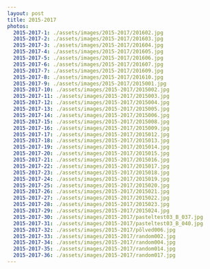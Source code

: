 ```yaml
---
layout: post
title: 2015-2017
photos:
  2015-2017-1: ./assets/images/2015-2017/201602.jpg
  2015-2017-2: ./assets/images/2015-2017/201603.jpg
  2015-2017-3: ./assets/images/2015-2017/201604.jpg
  2015-2017-4: ./assets/images/2015-2017/201605.jpg
  2015-2017-5: ./assets/images/2015-2017/201606.jpg
  2015-2017-6: ./assets/images/2015-2017/201607.jpg
  2015-2017-7: ./assets/images/2015-2017/201609.jpg
  2015-2017-8: ./assets/images/2015-2017/201610.jpg
  2015-2017-9: ./assets/images/2015-2017/2015001.jpg
  2015-2017-10: ./assets/images/2015-2017/2015002.jpg
  2015-2017-11: ./assets/images/2015-2017/2015003.jpg
  2015-2017-12: ./assets/images/2015-2017/2015004.jpg
  2015-2017-13: ./assets/images/2015-2017/2015005.jpg
  2015-2017-14: ./assets/images/2015-2017/2015006.jpg
  2015-2017-15: ./assets/images/2015-2017/2015008.jpg
  2015-2017-16: ./assets/images/2015-2017/2015009.jpg
  2015-2017-17: ./assets/images/2015-2017/2015012.jpg
  2015-2017-18: ./assets/images/2015-2017/2015013.jpg
  2015-2017-19: ./assets/images/2015-2017/2015014.jpg
  2015-2017-20: ./assets/images/2015-2017/2015015.jpg
  2015-2017-21: ./assets/images/2015-2017/2015016.jpg
  2015-2017-22: ./assets/images/2015-2017/2015017.jpg
  2015-2017-23: ./assets/images/2015-2017/2015018.jpg
  2015-2017-24: ./assets/images/2015-2017/2015019.jpg
  2015-2017-25: ./assets/images/2015-2017/2015020.jpg
  2015-2017-26: ./assets/images/2015-2017/2015021.jpg
  2015-2017-27: ./assets/images/2015-2017/2015022.jpg
  2015-2017-28: ./assets/images/2015-2017/2015023.jpg
  2015-2017-29: ./assets/images/2015-2017/2015024.jpg
  2015-2017-30: ./assets/images/2015-2017/pasteltest03_B_037.jpg
  2015-2017-31: ./assets/images/2015-2017/pasteltest03_B_040.jpg
  2015-2017-32: ./assets/images/2015-2017/põlved006.jpg
  2015-2017-33: ./assets/images/2015-2017/random002.jpg
  2015-2017-34: ./assets/images/2015-2017/random004.jpg
  2015-2017-35: ./assets/images/2015-2017/random014.jpg
  2015-2017-36: ./assets/images/2015-2017/random017.jpg
---
```

